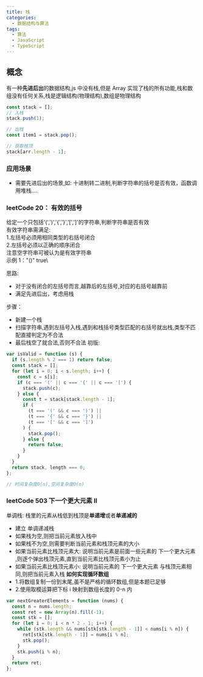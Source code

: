 ```yaml
---
title: 栈
categories: 
  - 数据结构与算法
tags: 
  - 算法
  - JavaScript
  - TypeScript
---
```


## 概念

有一种**先进后出**的数据结构,js 中没有栈,但是 Array 实现了栈的所有功能,栈和数组没有任何关系,栈是逻辑结构(物理结构),数组是物理结构

```js
const stack = [];
// 入栈
stack.push(1);

// 出栈
const item1 = stack.pop();

// 获取栈顶
stack[arr.length - 1];
```

### 应用场景

- 需要先进后出的场景,如: 十进制转二进制,判断字符串的括号是否有效，函数调用堆栈....

### leetCode 20： 有效的括号

给定一个只包括'(',')','{','}','[',']'的字符串,判断字符串是否有效\
有效字符串需满足: \
1.左括号必须用相同类型的右括号闭合\
2.左括号必须以正确的顺序闭合\
注意空字符串可被认为是有效字符串\
示例 1："()" true\

思路:

- 对于没有闭合的左括号而言,越靠后的左括号,对应的右括号越靠前
- 满足先进后出，考虑用栈

步骤：

- 新建一个栈
- 扫描字符串,遇到左括号入栈,遇到和栈括号类型匹配的右括号就出栈,类型不匹配直接判定为不合法
- 最后栈空了就合法,否则不合法
  初版:

```js
var isValid = function (s) {
  if (s.length % 2 === 1) return false;
  const stack = [];
  for (let i = 0; i < s.length; i++) {
    const c = s[i];
    if (c === '(' || c === '{' || c === '[') {
      stack.push(c);
    } else {
      const t = stack[stack.length - 1];
      if (
        (t === '(' && c === ')') ||
        (t === '{' && c === '}') ||
        (t === '[' && c === ']')
      ) {
        stack.pop();
      } else {
        return false;
      }
    }
  }
  return stack, length === 0;
};

// 时间复杂度O(n),空间复杂度O(n)
```

### leetCode 503 下一个更大元素 II

单调栈: 栈里的元素从栈低到栈顶是**单递增**或者**单递减的**

- 建立 单调递减栈
- 如果栈为空,则把当前元素放入栈中
- 如果栈不为空,则需要判断当前元素和栈顶元素的大小
- 如果当前元素比栈顶元素大: 说明当前元素是前面一些元素的 下一个更大元素 ,则逐个弹出栈顶元素,直到当前元素比栈顶元素小为止
- 如果当前元素比栈顶元素小: 说明当前元素的 下一个更大元素 与栈顶元素相同,则把当前元素入栈
  **如何实现循环数组**
- 1.将数组复制一份到末尾,虽不是严格的循环数组,但是本题已足够
- 2.使用取模运算把下标 i 映射到数组长度的 0-n 内

```js
var nextGreaterElements = function (nums) {
  const n = nums.length;
  const ret = new Array(n).fill(-1);
  const stk = [];
  for (let i = 0; i < n * 2 - 1; i++) {
    while (stk.length && nums[stk[stk.length - 1]] < nums[i % n]) {
      ret[stk[stk.length - 1]] = nums[i % n];
      stk.pop();
    }
    stk.push(i % n);
  }
  return ret;
};
```
